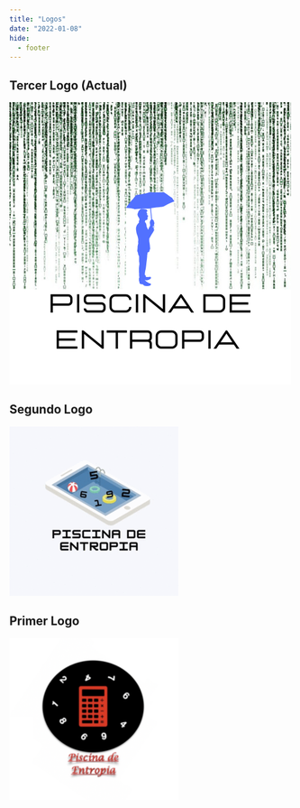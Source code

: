 ```yaml
---
title: "Logos"
date: "2022-01-08"
hide:
  - footer
---
```


## Tercer Logo (Actual)

![](../images/pisicina_de_entropia_logo.png)

## Segundo Logo

![](../images/old_logos/PDE_logo_2.png)

## Primer Logo

![](../images/old_logos/PDE_logo_1.png)
